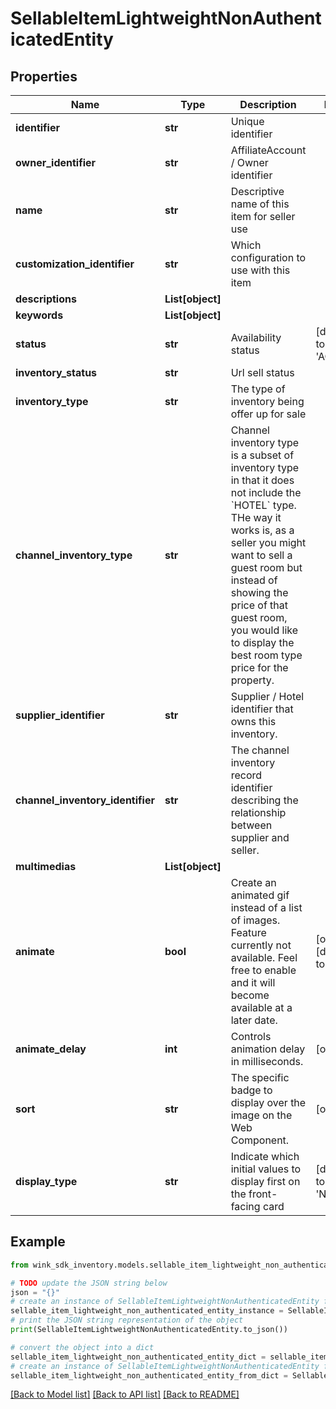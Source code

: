 # SellableItemLightweightNonAuthenticatedEntity


## Properties

Name | Type | Description | Notes
------------ | ------------- | ------------- | -------------
**identifier** | **str** | Unique identifier | 
**owner_identifier** | **str** | AffiliateAccount / Owner identifier | 
**name** | **str** | Descriptive name of this item for seller use | 
**customization_identifier** | **str** | Which configuration to use with this item | 
**descriptions** | **List[object]** |  | 
**keywords** | **List[object]** |  | 
**status** | **str** | Availability status | [default to 'ACTIVE']
**inventory_status** | **str** | Url sell status | 
**inventory_type** | **str** | The type of inventory being offer up for sale | 
**channel_inventory_type** | **str** | Channel inventory type is a subset of inventory type in that it does not include the &#x60;HOTEL&#x60; type. THe way it works is, as a seller you might want to sell a guest room but instead of showing the price of that guest room, you would like to display the best room type price for the property. | 
**supplier_identifier** | **str** | Supplier / Hotel identifier that owns this inventory. | 
**channel_inventory_identifier** | **str** | The channel inventory record identifier describing the relationship between supplier and seller. | 
**multimedias** | **List[object]** |  | 
**animate** | **bool** | Create an animated gif instead of a list of images. Feature currently not available. Feel free to enable and it will become available at a later date. | [optional] [default to False]
**animate_delay** | **int** | Controls animation delay in milliseconds. | [optional] 
**sort** | **str** | The specific badge to display over the image on the Web Component. | [optional] 
**display_type** | **str** | Indicate which initial values to display first on the front-facing card | [default to 'NATIVE']

## Example

```python
from wink_sdk_inventory.models.sellable_item_lightweight_non_authenticated_entity import SellableItemLightweightNonAuthenticatedEntity

# TODO update the JSON string below
json = "{}"
# create an instance of SellableItemLightweightNonAuthenticatedEntity from a JSON string
sellable_item_lightweight_non_authenticated_entity_instance = SellableItemLightweightNonAuthenticatedEntity.from_json(json)
# print the JSON string representation of the object
print(SellableItemLightweightNonAuthenticatedEntity.to_json())

# convert the object into a dict
sellable_item_lightweight_non_authenticated_entity_dict = sellable_item_lightweight_non_authenticated_entity_instance.to_dict()
# create an instance of SellableItemLightweightNonAuthenticatedEntity from a dict
sellable_item_lightweight_non_authenticated_entity_from_dict = SellableItemLightweightNonAuthenticatedEntity.from_dict(sellable_item_lightweight_non_authenticated_entity_dict)
```
[[Back to Model list]](../README.md#documentation-for-models) [[Back to API list]](../README.md#documentation-for-api-endpoints) [[Back to README]](../README.md)


